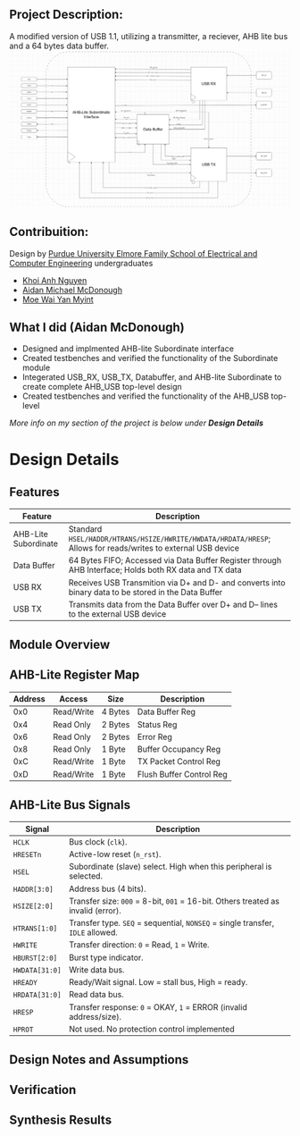

## Project Description:
A modified version of USB 1.1, utilizing a transmitter, a reciever, AHB lite bus and a 64 bytes data buffer.<br/>
![TopLevelRTL](/images/Top_Level_RTL.png/)

## Contribuition:
Design by [Purdue University Elmore Family School of Electrical and Computer Engineering](https://engineering.purdue.edu/ECE) undergraduates
+ [Khoi Anh Nguyen](https://github.com/K0iNguyen)
+ [Aidan Michael McDonough](https://github.com/amcdonough11)
+ [Moe Wai Yan Myint](https://github.com/mwym2003)

## What I did (Aidan McDonough)
- Designed and implmented AHB-lite Subordinate interface
- Created testbenches and verified the functionality of the Subordinate module
- Integerated USB_RX, USB_TX, Databuffer, and AHB-lite Subordinate to create complete AHB_USB top-level design
- Created testbenches and verified the functionality of the AHB_USB top-level

*More info on my section of the project is below under **Design Details***

  # Design Details 

  ## Features
  | Feature | Description |
  | --- | --- | 
  | AHB-Lite Subordinate | Standard `HSEL/HADDR/HTRANS/HSIZE/HWRITE/HWDATA/HRDATA/HRESP`; Allows for reads/writes to external USB device|
  | Data Buffer | 64 Bytes FIFO; Accessed via Data Buffer Register through AHB Interface; Holds both RX data and TX data|
  | USB RX | Receives USB Transmition via D+ and D- and converts into binary data to be stored in the Data Buffer|
  | USB TX | Transmits data from the Data Buffer over D+ and D– lines to the external USB device |

  ## Module Overview

  ## AHB-Lite Register Map

  | Address | Access | Size | Description| 
  | --- | --- | --- | --- |
  |0x0| Read/Write| 4 Bytes | Data Buffer Reg|
  |0x4| Read Only | 2 Bytes | Status Reg | 
  |0x6| Read Only | 2 Bytes | Error Reg|
  | 0x8| Read Only| 1 Byte | Buffer Occupancy Reg|
  | 0xC | Read/Write| 1 Byte | TX Packet Control Reg|
  |0xD| Read/Write| 1 Byte| Flush Buffer Control Reg|

  ## AHB-Lite Bus Signals

| Signal         | Description |
|----------------|-------------|
| `HCLK` | Bus clock (`clk`). |
| `HRESETn` | Active-low reset (`n_rst`). |
| `HSEL`         | Subordinate (slave) select. High when this peripheral is selected. |
| `HADDR[3:0]`   | Address bus (4 bits). |
| `HSIZE[2:0]`   | Transfer size: `000` = 8-bit, `001` = 16-bit. Others treated as invalid (error). |
| `HTRANS[1:0]`  | Transfer type. `SEQ` = sequential, `NONSEQ` = single transfer, `IDLE` allowed. |
| `HWRITE`       | Transfer direction: `0` = Read, `1` = Write. |
| `HBURST[2:0]`  | Burst type indicator. |
| `HWDATA[31:0]` | Write data bus. |
| `HREADY`       | Ready/Wait signal. Low = stall bus, High = ready. |
| `HRDATA[31:0]` | Read data bus. |
| `HRESP`        | Transfer response: `0` = OKAY, `1` = ERROR (invalid address/size). |
| `HPROT` | Not used. No protection control implemented|

  
## Design Notes and Assumptions

## Verification

## Synthesis Results
